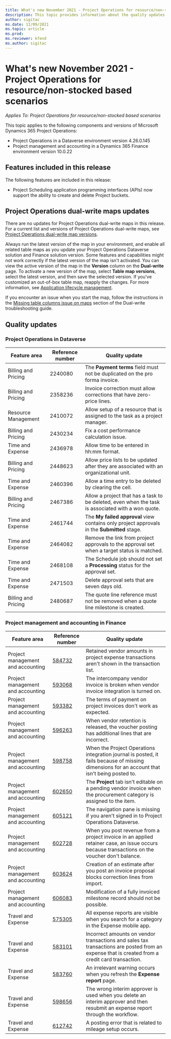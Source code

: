 ```yaml
---
title: What's new November 2021 - Project Operations for resource/non-stocked based scenarios
description: This topic provides information about the quality updates that are available in the November 2021 release of Project Operations for resource/non-stocked based scenarios.
author: sigitac
ms.date: 11/09/2021
ms.topic: article
ms.prod:
ms.reviewer: kfend 
ms.author: sigitac
---
```


# What's new November 2021 - Project Operations for resource/non-stocked based scenarios

*Applies To: Project Operations for resource/non-stocked based scenarios*

This topic applies to the following components and versions of Microsoft Dynamics 365 Project Operations:

- Project Operations in a Dataverse environment version 4.26.0.145
- Project management and accounting in a Dynamics 365 Finance environment version 10.0.22

## Features included in this release

The following features are included in this release:

- Project Scheduling application programming interfaces (APIs) now support the ability to create and delete Project buckets.

## Project Operations dual-write maps updates

There are no updates for Project Operations dual-write maps in this release. For a current list and versions of Project Operations dual-write maps, see [Project Operations dual-write map versions](/dynamics365/project-operations/environment/resource-dual-write-maps).

Always run the latest version of the map in your environment, and enable all related table maps as you update your Project Operations Dataverse solution and Finance solution version. Some features and capabilities might not work correctly if the latest version of the map isn't activated. You can view the active version of the map in the **Version** column on the **Dual-write** page. To activate a new version of the map, select **Table map versions**, select the latest version, and then save the selected version. If you've customized an out-of-box table map, reapply the changes. For more information, see [Application lifecycle management](/dynamics365/fin-ops-core/dev-itpro/data-entities/dual-write/app-lifecycle-management).

If you encounter an issue when you start the map, follow the instructions in the [Missing table columns issue on maps](/dynamics365/fin-ops-core/dev-itpro/data-entities/dual-write/dual-write-troubleshooting-finops-upgrades#missing-table-columns-issue-on-maps) section of the Dual-write troubleshooting guide.

## Quality updates

### Project Operations in Dataverse

| Feature area | Reference number | Quality update |
| --- | --- | --- |
| Billing and Pricing | 2240080 | The **Payment terms** field must not be duplicated on the pro forma invoice. |
| Billing and Pricing | 2358236 | Invoice correction must allow corrections that have zero-price lines. |
| Resource Management | 2410072 | Allow setup of a resource that is assigned to the task as a project manager. |
| Billing and Pricing | 2430234 | Fix a cost performance calculation issue. |
| Time and Expense | 2436978 | Allow time to be entered in hh:mm format. |
| Billing and Pricing | 2448623 | Allow price lists to be updated after they are associated with an organizational unit. |
| Time and Expense | 2460396 | Allow a time entry to be deleted by clearing the cell. |
| Billing and Pricing | 2467386 | Allow a project that has a task to be deleted, even when the task is associated with a won quote. |
| Time and Expense | 2461744 | The **My failed approval** view contains only project approvals in the **Submitted** stage. |
| Time and Expense | 2464082 | Remove the link from project approvals to the approval set when a target status is matched. |
| Time and Expense | 2468108 | The Schedule job should not set a **Processing** status for the approval set. |
| Time and Expense | 2471503 | Delete approval sets that are seven days old. |
| Billing and Pricing | 2480687 | The quote line reference must not be removed when a quote line milestone is created. |

### Project management and accounting in Finance

| Feature area | Reference number | Quality update |
| --- | --- | --- |
| Project management and accounting | [584732](https://fix.lcs.dynamics.com/Issue/Details/?bugId=584732) | Retained vendor amounts in project expense transactions aren't shown in the transaction list. |
| Project management and accounting | [593068](https://fix.lcs.dynamics.com/Issue/Details/?bugId=593068) | The intercompany vendor invoice is broken when vendor invoice integration is turned on. |
| Project management and accounting | [593382](https://fix.lcs.dynamics.com/Issue/Details/?bugId=593382) | The terms of payment on project invoices don't work as expected. |
| Project management and accounting | [596263](https://fix.lcs.dynamics.com/Issue/Details/?bugId=596263) | When vendor retention is released, the voucher posting has additional lines that are incorrect. |
| Project management and accounting | [598758](https://fix.lcs.dynamics.com/Issue/Details/?bugId=598758) | When the Project Operations integration journal is posted, it fails because of missing dimensions for an account that isn't being posted to. |
| Project management and accounting | [602650](https://fix.lcs.dynamics.com/Issue/Details/?bugId=602650) | The **Project** tab isn't editable on a pending vendor invoice when the procurement category is assigned to the item. |
| Project management and accounting | [605121](https://fix.lcs.dynamics.com/Issue/Details/?bugId=605121) | The navigation pane is missing if you aren't signed in to Project Operations Dataverse. |
| Project management and accounting | [602728](https://fix.lcs.dynamics.com/Issue/Details/?bugId=602728) | When you post revenue from a project invoice in an applied retainer case, an issue occurs because transactions on the voucher don't balance. |
| Project management and accounting | [603624](https://fix.lcs.dynamics.com/Issue/Details/?bugId=603624) | Creation of an estimate after you post an invoice proposal blocks correction lines from import. |
| Project management and accounting | [606083](https://fix.lcs.dynamics.com/Issue/Details/?bugId=606083) | Modification of a fully invoiced milestone record should not be possible. |
| Travel and Expense | [575305](https://fix.lcs.dynamics.com/Issue/Details/?bugId=575305) | All expense reports are visible when you search for a category in the Expense mobile app. |
| Travel and Expense | [583101](https://fix.lcs.dynamics.com/Issue/Details/?bugId=583101) | Incorrect amounts on vendor transactions and sales tax transactions are posted from an expense that is created from a credit card transaction. |
| Travel and Expense | [583760](https://fix.lcs.dynamics.com/Issue/Details/?bugId=583760) | An irrelevant warning occurs when you refresh the **Expense report** page. |
| Travel and Expense | [598656](https://fix.lcs.dynamics.com/Issue/Details/?bugId=598656) | The wrong interim approver is used when you delete an interim approver and then resubmit an expense report through the workflow. |
| Travel and Expense | [612742](https://fix.lcs.dynamics.com/Issue/Details/?bugId=612742) | A posting error that is related to mileage setup occurs. |
